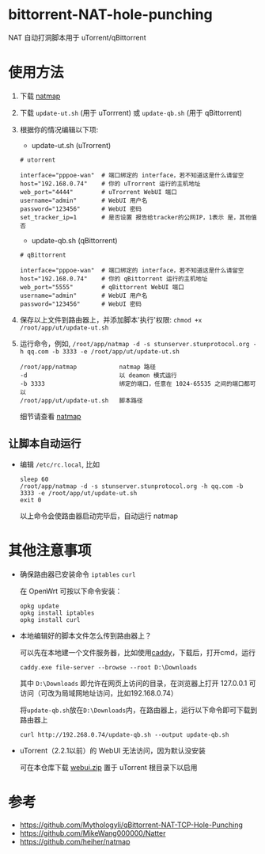 # bittorrent-NAT-hole-punching
 NAT 自动打洞脚本用于 uTorrent/qBittorrent

# 使用方法
1. 下载 [natmap](https://github.com/heiher/natmap)

2. 下载 `update-ut.sh` (用于 uTorrrent) 或 `update-qb.sh` (用于 qBittorrent)

3. 根据你的情况编辑以下项:
   - update-ut.sh (uTrorrent)
   ```
   # utorrent

   interface="pppoe-wan"  # 端口绑定的 interface，若不知道这是什么请留空
   host="192.168.0.74"    # 你的 uTrorrent 运行的主机地址
   web_port="4444"        # uTrorrent WebUI 端口
   username="admin"       # WebUI 用户名
   password="123456"      # WebUI 密码
   set_tracker_ip=1       # 是否设置 报告给tracker的公网IP，1表示 是，其他值 否
   ```
   
   - update-qb.sh (qBittorrent)
   ```
   # qBittorrent

   interface="pppoe-wan"  # 端口绑定的 interface，若不知道这是什么请留空
   host="192.168.0.74"    # 你的 qBittorrent 运行的主机地址
   web_port="5555"        # qBittorrent WebUI 端口
   username="admin"       # WebUI 用户名
   password="123456"      # WebUI 密码
   ```
4. 保存以上文件到路由器上，并添加脚本'执行'权限: `chmod +x /root/app/ut/update-ut.sh`
5. 运行命令，例如, `/root/app/natmap -d -s stunserver.stunprotocol.org -h qq.com -b 3333 -e /root/app/ut/update-ut.sh`
   ```
   /root/app/natmap            natmap 路径
   -d                          以 deamon 模式运行
   -b 3333                     绑定的端口，任意在 1024-65535 之间的端口都可以
   /root/app/ut/update-ut.sh   脚本路径
   ```
   细节请查看 [natmap](https://github.com/heiher/natmap)
## 让脚本自动运行
- 编辑 `/etc/rc.local`, 比如
  ```
  sleep 60
  /root/app/natmap -d -s stunserver.stunprotocol.org -h qq.com -b 3333 -e /root/app/ut/update-ut.sh
  exit 0
  ```
  以上命令会使路由器启动完毕后，自动运行 natmap


# 其他注意事项
- 确保路由器已安装命令 `iptables` `curl`

  在 OpenWrt 可按以下命令安装：
  ```
  opkg update
  opkg install iptables
  opkg install curl
  ```
- 本地编辑好的脚本文件怎么传到路由器上？

  可以先在本地建一个文件服务器，比如使用[caddy](https://caddyserver.com/download)，下载后，打开cmd，运行
  ```
  caddy.exe file-server --browse --root D:\Downloads
  ```
  其中 `D:\Downloads` 即允许在网页上访问的目录，在浏览器上打开 127.0.0.1 可访问（可改为局域网地址访问，比如192.168.0.74）
  
  将`update-qb.sh`放在`D:\Downloads`内，在路由器上，运行以下命令即可下载到路由器上
  ```
  curl http://192.268.0.74/update-qb.sh --output update-qb.sh
  ```
- uTorrent（2.2.1以前）的 WebUI 无法访问，因为默认没安装

  可在本仓库下载 [webui.zip](/webui.zip) 置于 uTorrent 根目录下以启用

# 参考
  - https://github.com/Mythologyli/qBittorrent-NAT-TCP-Hole-Punching
  - https://github.com/MikeWang000000/Natter
  - https://github.com/heiher/natmap
